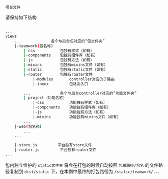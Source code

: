 `项目文件`

请保持如下结构

``` bash

...
views
    ...             各个与后台包对应的“包文件夹”
    |-teamwork(包名称)
        |-css           包独有样式（如有）
        |-components    包独有组件库（如有）
        |-js            包独有方法（如有）
        |-mixins        包独有mixins文件（如有）
        |-static        包独有static文件（如有）
        |-router        包独有router文件
            |-modules       controller对应的子路由
            |-inxex         包路由入口

        ...             各个与后台controller对应的“功能文件夹”
        |-project（功能名称）
            |-css           功能独有样式（如有）
            |-components    功能独有组件库（如有）
            |-js            功能独有方法（如有）
            |-mixins        功能独有mixins文件（如有）
        ...
    |-web(包名称)
        ...
    ...

    |-store.js         平台独有store文件
    |-router.js         平台独有router文件
...

```

包内独立维护的 `static文件夹` 将会在打包的时候自动按照 `包根路径/包名` 的文件路径复制到 `dist/static` 下，在本例中最终的打包路径为 `/static/teamwork/...`
